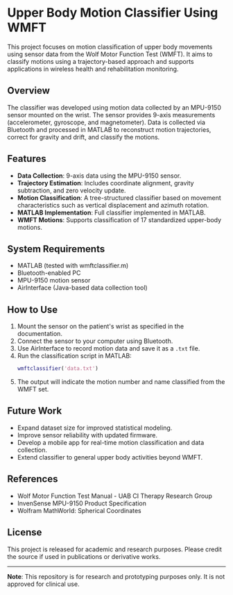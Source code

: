 # Upper Body Motion Classifier Using WMFT

This project focuses on motion classification of upper body movements using sensor data from the Wolf Motor Function Test (WMFT). It aims to classify motions using a trajectory-based approach and supports applications in wireless health and rehabilitation monitoring.

## Overview

The classifier was developed using motion data collected by an MPU-9150 sensor mounted on the wrist. The sensor provides 9-axis measurements (accelerometer, gyroscope, and magnetometer). Data is collected via Bluetooth and processed in MATLAB to reconstruct motion trajectories, correct for gravity and drift, and classify the motions.

## Features

- **Data Collection**: 9-axis data using the MPU-9150 sensor.
- **Trajectory Estimation**: Includes coordinate alignment, gravity subtraction, and zero velocity update.
- **Motion Classification**: A tree-structured classifier based on movement characteristics such as vertical displacement and azimuth rotation.
- **MATLAB Implementation**: Full classifier implemented in MATLAB.
- **WMFT Motions**: Supports classification of 17 standardized upper-body motions.

## System Requirements

- MATLAB (tested with wmftclassifier.m)
- Bluetooth-enabled PC
- MPU-9150 motion sensor
- AirInterface (Java-based data collection tool)

## How to Use

1. Mount the sensor on the patient's wrist as specified in the documentation.
2. Connect the sensor to your computer using Bluetooth.
3. Use AirInterface to record motion data and save it as a `.txt` file.
4. Run the classification script in MATLAB:
    ```matlab
    wmftclassifier('data.txt')
    ```
5. The output will indicate the motion number and name classified from the WMFT set.

## Future Work

- Expand dataset size for improved statistical modeling.
- Improve sensor reliability with updated firmware.
- Develop a mobile app for real-time motion classification and data collection.
- Extend classifier to general upper body activities beyond WMFT.

## References

- Wolf Motor Function Test Manual - UAB CI Therapy Research Group
- InvenSense MPU-9150 Product Specification
- Wolfram MathWorld: Spherical Coordinates

## License

This project is released for academic and research purposes. Please credit the source if used in publications or derivative works.

---

**Note**: This repository is for research and prototyping purposes only. It is not approved for clinical use.

